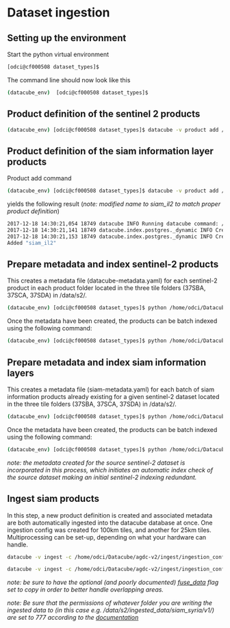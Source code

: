 # Dataset ingestion


## Setting up the environment

Start the python virtual environment

```bash
[odci@cf000508 dataset_types]$
```

The command line should now look like this

```bash
(datacube_env)  [odci@cf000508 dataset_types]$
```

## Product definition of the sentinel 2 products
```bash
(datacube_env) [odci@cf000508 dataset_types]$ datacube -v product add /home/odci/Datacube/agdc-v2/ingest/dataset_types/sentinel_2/s2_granules.yaml
```

## Product definition of the siam information layer products

Product add command

```bash
(datacube_env) [odci@cf000508 dataset_types]$ datacube -v product add /home/odci/Datacube/agdc-v2/ingest/dataset_types/siam/siam_il2.yaml
```

yields the following result (_note: modified name to siam_il2 to match proper product definition_)

```bash
2017-12-18 14:30:21,054 18749 datacube INFO Running datacube command: /home/odci/Datacube/datacube_env/bin/datacube -v product add siam/siam_il2.yaml
2017-12-18 14:30:21,141 18749 datacube.index.postgres._dynamic INFO Creating index: dix_siam_il2_lat_lon_time
2017-12-18 14:30:21,153 18749 datacube.index.postgres._dynamic INFO Creating index: dix_siam_il2_time_lat_lon
Added "siam_il2"
```

## Prepare metadata and index sentinel-2 products

This creates a metadata file (datacube-metadata.yaml) for each sentinel-2 product in each product folder located in the three tile folders (37SBA, 37SCA, 37SDA) in /data/s2/.
```bash
(datacube_env) [odci@cf000508 dataset_types]$ python /home/odci/Datacube/agdc-v2/ingest/prepare_scripts/sentinel_2/prep_s2.py
```
Once the metadata have been created, the products can be batch indexed using the following command:
```bash
(datacube_env) [odci@cf000508 dataset_types]$ python /home/odci/Datacube/agdc-v2/ingest/prepare_scripts/sentinel_2/index_s2.py
```
## Prepare metadata and index siam information layers
This creates a metadata file (siam-metadata.yaml) for each batch of siam information products already existing for a given sentinel-2 dataset located in the three tile folders (37SBA, 37SCA, 37SDA) in /data/s2/.
```bash
(datacube_env) [odci@cf000508 dataset_types]$ python /home/odci/Datacube/agdc-v2/ingest/prepare_scripts/siam/prep_siam.py
```
Once the metadata have been created, the products can be batch indexed using the following command:
```bash
(datacube_env) [odci@cf000508 dataset_types]$ python /home/odci/Datacube/agdc-v2/ingest/prepare_scripts/siam/index_siam.py
```
_note: the metadata created for the source sentinel-2 dataset is incorporated in this process, which initiates an automatic index check of the source dataset making an initial sentinel-2 indexing redundant._

## Ingest siam products
In this step, a new product definition is created and associated metadata are both automatically ingested into the datacube database at once.
One ingestion config was created for 100km tiles, and another for 25km tiles. Multiprocessing can be set-up, depending on what your hardware can handle.

```bash
datacube -v ingest -c /home/odci/Datacube/agdc-v2/ingest/ingestion_configs/siam/s2_siam_epsg32637_syria.yaml --executor multiproc 10
```

```bash
datacube -v ingest -c /home/odci/Datacube/agdc-v2/ingest/ingestion_configs/siam/s2_siam_epsg32637_syria_25km.yaml --executor multiproc 10
```
_note: be sure to have the optional (and poorly documented) [fuse_data](https://github.com/opendatacube/datacube-core/issues/147) flag set to copy in order to better handle overlapping areas._

_note: Be sure that the permissions of whatever folder you are writing the ingested data to (in this case e.g. /data/s2/ingested_data/siam_syria/v1/) are set to 777 according to the [documentation](https://github.com/ceos-seo/data_cube_ui/blob/master/docs/ingestion_guide.md)_
